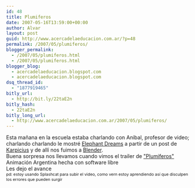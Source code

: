 ```yaml
---
id: 48
title: Plumiferos
date: 2007-05-16T13:59:00+00:00
author: Alvar
layout: post
guid: http://www.acercadelaeducacion.com.ar/?p=48
permalink: /2007/05/plumiferos/
blogger_permalink:
  - /2007/05/plumiferos.html
  - /2007/05/plumiferos.html
blogger_blog:
  - acercadelaeducacion.blogspot.com
  - acercadelaeducacion.blogspot.com
dsq_thread_id:
  - "1877919465"
bitly_url:
  - http://bit.ly/22taE2n
bitly_hash:
  - 22taE2n
bitly_long_url:
  - http://www.acercadelaeducacion.com.ar/2007/05/plumiferos/
---
```

Esta mañana en la escuela estaba charlando con Anibal, profesor de video; charlando charlando le mostré <a href="http://www.elephantsdream.org/">Elephant Dreams</a> a partir de un post de <a href="http://karpicius.freeflux.net/blog/archive/2007/04/25/elephants-dream-comunicacion-o-la-falta-de-esta.html">Karpicius</a> y de allí nos fuimos a <a href="http://www.blender.org/">Blender</a>.<br />Buena sorpresa nos llevamos cuando vimos el trailer de <a href="http://www.plumiferos.com/index-es.php">"Plumiferos"</a> Animación Argentina hecha con software libre<br />Les dejo el avance<br /><span style="font-size:78%;">pd: estoy usando Splashcat para subir el video, como vern estoy aprendiendo así que disculpen los errores que pueden surgir</span><br />